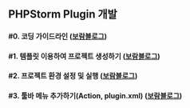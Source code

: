 ## PHPStorm Plugin 개발
#### #0. 코딩 가이드라인 ([보람블로그](https://velog.io/@bona/PHPStorm-Plugin-%EA%B0%9C%EB%B0%9C))
#### #1. 템플릿 이용하여 프로젝트 생성하기 ([보람블로그](https://velog.io/@bona/PHPStorm-Plugin-%EA%B0%9C%EB%B0%9C-1.-%ED%85%9C%ED%94%8C%EB%A6%BF-%EC%9D%B4%EC%9A%A9%ED%95%98%EC%97%AC-%ED%94%84%EB%A1%9C%EC%A0%9D%ED%8A%B8-%EC%83%9D%EC%84%B1%ED%95%98%EA%B8%B0))
#### #2. 프로젝트 환경 설정 및 실행 ([보람블로그](https://velog.io/@bona/PHPStorm-Plugin-%EA%B0%9C%EB%B0%9C-2.-%ED%94%84%EB%A1%9C%EC%A0%9D%ED%8A%B8-%ED%99%98%EA%B2%BD-%EC%84%A4%EC%A0%95))
#### #3. 툴바 메뉴 추가하기(Action, plugin.xml) ([보람블로그](https://velog.io/@bona/PHPStorm-Plugin-%EA%B0%9C%EB%B0%9C-3.-%ED%88%B4%EB%B0%94-%EB%A9%94%EB%89%B4-%EC%B6%94%EA%B0%80%ED%95%98%EA%B8%B0Action-plugin.xml))
